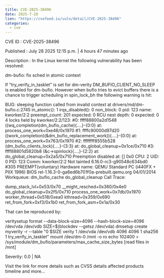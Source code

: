 ```yaml
--- 
title: CVE-2025-38496
date: 2025-7-28
lien: "https://cvefeed.io/vuln/detail/CVE-2025-38496"
categories:
  - cve
---
```


CVE ID : CVE-2025-38496

Published :  July 28
2025
12:15 p.m. | 4 hours
47 minutes ago

Description : In the Linux kernel
the following vulnerability has been resolved:

dm-bufio: fix sched in atomic context

If "try_verify_in_tasklet" is set for dm-verity
DM_BUFIO_CLIENT_NO_SLEEP
is enabled for dm-bufio. However
when bufio tries to evict buffers
there
is a chance to trigger scheduling in spin_lock_bh
the following warning
is hit:

BUG: sleeping function called from invalid context at drivers/md/dm-bufio.c:2745
in_atomic(): 1
irqs_disabled(): 0
non_block: 0
pid: 123
name: kworker/2:2
preempt_count: 201
expected: 0
RCU nest depth: 0
expected: 0
4 locks held by kworker/2:2/123:
 #0: ffff88800a2d1548 ((wq_completion)dm_bufio_cache){....}-{0:0}
at: process_one_work+0xe46/0x1970
 #1: ffffc90000d97d20 ((work_completion)(&dm_bufio_replacement_work)){....}-{0:0}
at: process_one_work+0x763/0x1970
 #2: ffffffff8555b528 (dm_bufio_clients_lock){....}-{3:3}
at: do_global_cleanup+0x1ce/0x710
 #3: ffff88801d5820b8 (&c->spinlock){....}-{2:2}
at: do_global_cleanup+0x2a5/0x710
Preemption disabled at:
[] 0x0
CPU: 2 UID: 0 PID: 123 Comm: kworker/2:2 Not tainted 6.16.0-rc3-g90548c634bd0 #305 PREEMPT(voluntary)
Hardware name: QEMU Standard PC (i440FX + PIIX
1996)
BIOS rel-1.16.3-0-ga6ed6b701f0a-prebuilt.qemu.org 04/01/2014
Workqueue: dm_bufio_cache do_global_cleanup
Call Trace:
 
 dump_stack_lvl+0x53/0x70
 __might_resched+0x360/0x4e0
 do_global_cleanup+0x2f5/0x710
 process_one_work+0x7db/0x1970
 worker_thread+0x518/0xea0
 kthread+0x359/0x690
 ret_from_fork+0xf3/0x1b0
 ret_from_fork_asm+0x1a/0x30
 

That can be reproduced by:

  veritysetup format --data-block-size=4096 --hash-block-size=4096 /dev/vda /dev/vdb
  SIZE=$(blockdev --getsz /dev/vda)
  dmsetup create myverity -r --table "0 $SIZE verity 1 /dev/vda /dev/vdb 4096 4096  1 sha256   1 try_verify_in_tasklet"
  mount /dev/dm-0 /mnt -o ro
  echo 102400 > /sys/module/dm_bufio/parameters/max_cache_size_bytes
  [read files in /mnt]

Severity: 0.0 | NA

Visit the link for more details
such as CVSS details
affected products
timeline
and more...
